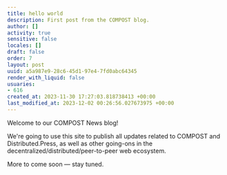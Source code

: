 ```yaml
---
title: hello world
description: First post from the COMPOST blog.
author: []
activity: true
sensitive: false
locales: []
draft: false
order: 7
layout: post
uuid: a5a987e9-28c6-45d1-97e4-7fd0abc64345
render_with_liquid: false
usuaries:
- 616
created_at: 2023-11-30 17:27:03.818738413 +00:00
last_modified_at: 2023-12-02 00:26:56.027673975 +00:00
---
```


<p style="text-align:start">Welcome to our COMPOST News blog!</p><p style="text-align:start">We're going to use this site to publish all updates related to COMPOST and Distributed.Press, as well as other going-ons in the decentralized/distributed/peer-to-peer web ecosystem.</p><p style="text-align:start">More to come soon — stay tuned.</p>